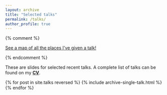 ```yaml
---
layout: archive
title: "Selected talks"
permalink: /talks/
author_profile: true
---
```


{% comment %} 
<p style="text-decoration:underline;"><a href="/talkmap.html">See a map of all the places I've given a talk!</a></p>
{% endcomment %}

These are slides for selected recent talks. A complete list of talks can be found on my [**CV**](../files/jcv.pdf).

{% for post in site.talks reversed %}
  {% include archive-single-talk.html %}
{% endfor %}

